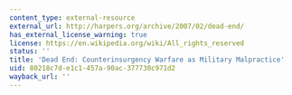 ```yaml
---
content_type: external-resource
external_url: http://harpers.org/archive/2007/02/dead-end/
has_external_license_warning: true
license: https://en.wikipedia.org/wiki/All_rights_reserved
status: ''
title: 'Dead End: Counterinsurgency Warfare as Military Malpractice'
uid: 80218c7d-e1c1-457a-90ac-377730c971d2
wayback_url: ''
---
```

